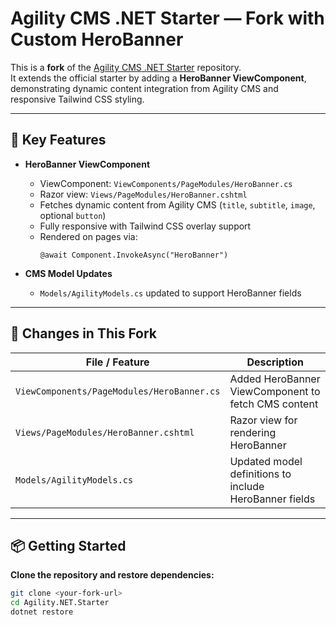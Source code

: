 # Agility CMS .NET Starter — Fork with Custom HeroBanner

This is a **fork** of the [Agility CMS .NET Starter](https://github.com/agility/agilitycms-dotnet-starter) repository.  
It extends the official starter by adding a **HeroBanner ViewComponent**, demonstrating dynamic content integration from Agility CMS and responsive Tailwind CSS styling.

---

## 🧩 Key Features

- **HeroBanner ViewComponent**
  - ViewComponent: `ViewComponents/PageModules/HeroBanner.cs`
  - Razor view: `Views/PageModules/HeroBanner.cshtml`
  - Fetches dynamic content from Agility CMS (`title`, `subtitle`, `image`, optional `button`)
  - Fully responsive with Tailwind CSS overlay support
  - Rendered on pages via:
    ```cshtml
    @await Component.InvokeAsync("HeroBanner")
    ```

- **CMS Model Updates**
  - `Models/AgilityModels.cs` updated to support HeroBanner fields

---

## 🚀 Changes in This Fork

| File / Feature | Description |
|----------------|-------------|
| `ViewComponents/PageModules/HeroBanner.cs` | Added HeroBanner ViewComponent to fetch CMS content |
| `Views/PageModules/HeroBanner.cshtml` | Razor view for rendering HeroBanner |
| `Models/AgilityModels.cs` | Updated model definitions to include HeroBanner fields |

---

## 📦 Getting Started

**Clone the repository and restore dependencies:**

```bash
git clone <your-fork-url>
cd Agility.NET.Starter
dotnet restore
